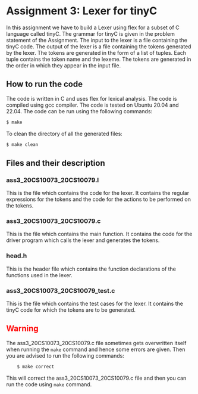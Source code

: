 # Assignment 3: Lexer for tinyC

In this assignment we have to build a Lexer using flex for a subset of C language called tinyC. The grammar for tinyC is given in the problem statement of the Assignment. The input to the lexer is a file containing the tinyC code. The output of the lexer is a file containing the tokens generated by the lexer. The tokens are generated in the form of a list of tuples. Each tuple contains the token name and the lexeme. The tokens are generated in the order in which they appear in the input file.

## How to run the code

The code is written in C and uses flex for lexical analysis. The code is compiled using gcc compiler. The code is tested on Ubuntu 20.04 and 22.04. The code can be run using the following commands:

```bash
$ make
```
To clean the directory of all the generated files:
```bash
$ make clean
```

## Files and their description

### **ass3_20CS10073_20CS10079.l**
This is the file which contains the code for the lexer. It contains the regular expressions for the tokens and the code for the actions to be performed on the tokens.

### **ass3_20CS10073_20CS10079.c**
This is the file which contains the main function. It contains the code for the driver program which calls the lexer and generates the tokens.

### **head.h**
This is the header file which contains the function declarations of the functions used in the lexer.

### **ass3_20CS10073_20CS10079_test.c**
This is the file which contains the test cases for the lexer. It contains the tinyC code for which the tokens are to be generated.

## **<span style="color:red">Warning</span>**
The ass3_20CS10073_20CS10079.c file sometimes gets overwritten itself when running the `make` command and hence some errors are given. Then you are advised to run the following commands:
```bash
    $ make correct
```
This will correct the ass3_20CS10073_20CS10079.c file and then you can run the code using `make` command.